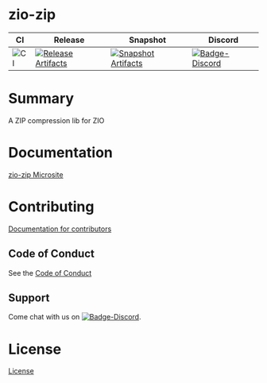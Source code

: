 # zio-zip

| CI | Release | Snapshot | Discord |
| --- | --- | --- | --- |
| ![CI][Badge-CI] | [![Release Artifacts][Badge-SonatypeReleases]][Link-SonatypeReleases] | [![Snapshot Artifacts][Badge-SonatypeSnapshots]][Link-SonatypeSnapshots] | [![Badge-Discord]][Link-Discord] |

# Summary

A ZIP compression lib for ZIO

# Documentation

[zio-zip Microsite](https://zio.github.io/zio-zip/)

# Contributing

[Documentation for contributors](https://zio.github.io/zio-zip/docs/about/about_contributing)

## Code of Conduct

See the [Code of Conduct](https://zio.github.io/zio-zip/docs/about/about_coc)

## Support

Come chat with us on [![Badge-Discord]][Link-Discord].

# License

[License](LICENSE)

[Badge-SonatypeReleases]: https://img.shields.io/nexus/r/https/oss.sonatype.org/dev.zio/zio-zip_2.13.8.svg "Sonatype Releases"
[Badge-SonatypeSnapshots]: https://img.shields.io/nexus/s/https/oss.sonatype.org/dev.zio/zio-zip_2.13.8.svg "Sonatype Snapshots"
[Badge-Discord]: https://img.shields.io/discord/2ccFBr4?logo=discord "chat on discord"
[Link-SonatypeReleases]: https://oss.sonatype.org/content/repositories/releases/dev/zio/zio-zip_2.13.8/ "Sonatype Releases"
[Link-SonatypeSnapshots]: https://oss.sonatype.org/content/repositories/snapshots/dev/zio/zio-zip_2.13.8/ "Sonatype Snapshots"
[Link-Discord]: https://discord.com/invite/2ccFBr4 "Discord"
[Badge-CI]: https://github.com/zio/zio-zip/workflows/CI/badge.svg


